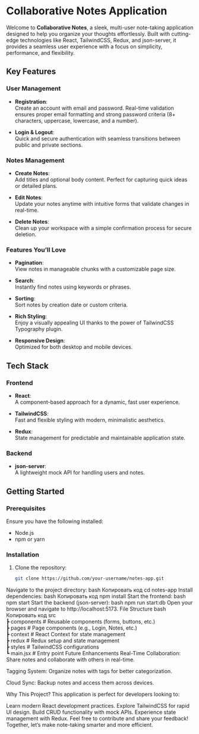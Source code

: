 # Collaborative Notes Application

Welcome to **Collaborative Notes**, a sleek, multi-user note-taking application designed to help you organize your thoughts effortlessly. Built with cutting-edge technologies like React, TailwindCSS, Redux, and json-server, it provides a seamless user experience with a focus on simplicity, performance, and flexibility.

## Key Features

### User Management
- **Registration**:  
  Create an account with email and password. Real-time validation ensures proper email formatting and strong password criteria (8+ characters, uppercase, lowercase, and a number).
  
- **Login & Logout**:  
  Quick and secure authentication with seamless transitions between public and private sections.

### Notes Management
- **Create Notes**:  
  Add titles and optional body content. Perfect for capturing quick ideas or detailed plans.
  
- **Edit Notes**:  
  Update your notes anytime with intuitive forms that validate changes in real-time.
  
- **Delete Notes**:  
  Clean up your workspace with a simple confirmation process for secure deletion.

### Features You’ll Love
- **Pagination**:  
  View notes in manageable chunks with a customizable page size.
  
- **Search**:  
  Instantly find notes using keywords or phrases.
  
- **Sorting**:  
  Sort notes by creation date or custom criteria.
  
- **Rich Styling**:  
  Enjoy a visually appealing UI thanks to the power of TailwindCSS Typography plugin.
  
- **Responsive Design**:  
  Optimized for both desktop and mobile devices.

## Tech Stack

### Frontend
- **React**:  
  A component-based approach for a dynamic, fast user experience.
  
- **TailwindCSS**:  
  Fast and flexible styling with modern, minimalistic aesthetics.
  
- **Redux**:  
  State management for predictable and maintainable application state.

### Backend
- **json-server**:  
  A lightweight mock API for handling users and notes.

## Getting Started

### Prerequisites
Ensure you have the following installed:
- Node.js
- npm or yarn

### Installation
1. Clone the repository:
   ```bash
   git clone https://github.com/your-username/notes-app.git
Navigate to the project directory:
bash
Копировать код
cd notes-app
Install dependencies:
bash
Копировать код
npm install
Start the frontend:
bash
npm start
Start the backend (json-server):
bash
npm run start:db
Open your browser and navigate to http://localhost:5173.
File Structure
bash
Копировать код
src  
 ┣ components      # Reusable components (forms, buttons, etc.)   
 ┣ pages           # Page components (e.g., Login, Notes, etc.)  
 ┣ context         # React Context for state management  
 ┣ redux           # Redux setup and state management  
 ┣ styles          # TailwindCSS configurations  
 ┗ main.jsx        # Entry point
Future Enhancements
Real-Time Collaboration:
Share notes and collaborate with others in real-time.

Tagging System:
Organize notes with tags for better categorization.

Cloud Sync:
Backup notes and access them across devices.

Why This Project?
This application is perfect for developers looking to:

Learn modern React development practices.
Explore TailwindCSS for rapid UI design.
Build CRUD functionality with mock APIs.
Experience state management with Redux.
Feel free to contribute and share your feedback! Together, let’s make note-taking smarter and more efficient.
